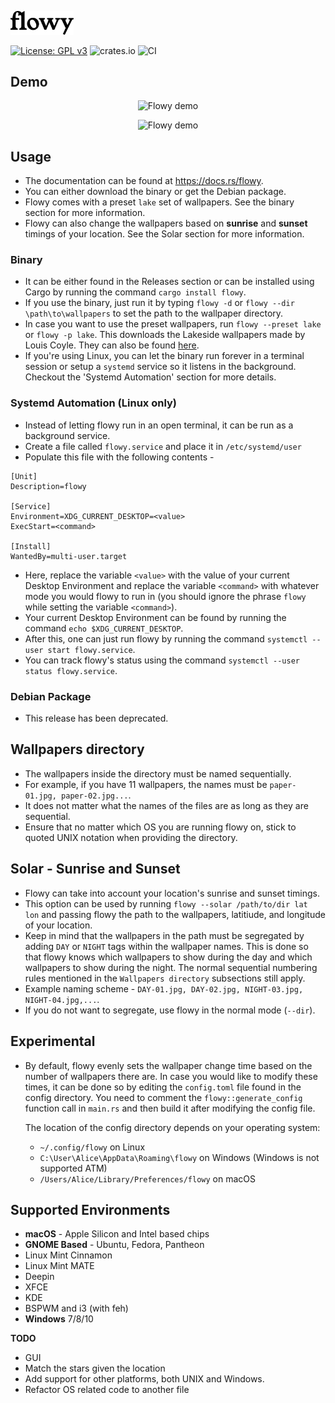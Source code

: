 <img src="https://raw.githubusercontent.com/vineetred/nGram/vineetred-patch-1/isolated-monochrome-black.svg" width="20%"> </img>

[![License: GPL v3](https://img.shields.io/badge/License-GPLv3-blue.svg)](https://www.gnu.org/licenses/gpl-3.0) ![crates.io](https://img.shields.io/crates/v/flowy.svg) ![CI](https://github.com/vineetred/flowy/workflows/CI/badge.svg?branch=master)


## Demo
<p align="center">
  <img src="https://github.com/vineetred/flowy/blob/master/demo/demo2.gif?raw=true" alt="Flowy demo"/>
</p>

<p align="center">
  <img src="https://github.com/vineetred/flowy/blob/master/demo/demo.gif?raw=true" alt="Flowy demo"/>
</p>

## Usage
* The documentation can be found at https://docs.rs/flowy.
* You can either download the binary or get the Debian package.
* Flowy comes with a preset ```lake``` set of wallpapers. See the binary section for more information.
* Flowy can also change the wallpapers based on **sunrise** and **sunset** timings of your location. See the Solar section for more information.

### Binary
* It can be either found in the Releases section or can be installed using Cargo by running the command ```cargo install flowy```.
* If you use the binary, just run it by typing ```flowy -d``` or ```flowy --dir \path\to\wallpapers``` to set the path to the wallpaper directory.
* In case you want to use the preset wallpapers, run ```flowy --preset lake``` or ```flowy -p lake```. This downloads the Lakeside wallpapers made by Louis Coyle. They can also be found [here](https://bucket-more.s3.ap-south-1.amazonaws.com/uploads/lake.tar.gz).
* If you're using Linux, you can let the binary run forever in a terminal session or setup a ```systemd``` service so it listens in the background. Checkout the 'Systemd Automation' section for more details.

### Systemd Automation (Linux only)
* Instead of letting flowy run in an open terminal, it can be run as a background service.
* Create a file called ```flowy.service``` and place it in ```/etc/systemd/user```
* Populate this file with the following contents - 
```
[Unit]
Description=flowy

[Service]
Environment=XDG_CURRENT_DESKTOP=<value>
ExecStart=<command>

[Install]
WantedBy=multi-user.target
```
* Here, replace the variable ```<value>``` with the value of your current Desktop Environment and replace the variable ```<command>``` with whatever mode you would flowy to run in (you should ignore the phrase ```flowy``` while setting the variable ```<command>```).
* Your current Desktop Environment can be found by running the command ```echo $XDG_CURRENT_DESKTOP```.
* After this, one can just run flowy by running the command ```systemctl --user start flowy.service```.
* You can track flowy's status using the command ```systemctl --user status flowy.service```.

### Debian Package
* This release has been deprecated.
<!-- ### Debian package
* If you use the Debian package, then it will install flowy as a ```systemd``` service. During installation, flowy will ask you your directory.
* Once the installation is done, run the command ```systemctl --user start flowy.service``` to run the application.
* Once installation is done and you would still like to change the directory, go to the systemd service file found at ```/etc/systemd/user``` and change the directory in that file. -->

## Wallpapers directory
* The wallpapers inside the directory must be named sequentially.
* For example, if you have 11 wallpapers, the names must be ```paper-01.jpg, paper-02.jpg...```.
* It does not matter what the names of the files are as long as they are sequential.
* Ensure that no matter which OS you are running flowy on, stick to quoted UNIX notation when providing the directory.

## Solar - Sunrise and Sunset
* Flowy can take into account your location's sunrise and sunset timings.
* This option can be used by running ```flowy --solar /path/to/dir lat lon``` and passing flowy the path to the wallpapers, latitiude, and longitude of your location.
* Keep in mind that the wallpapers in the path must be segregated by adding ```DAY``` or ```NIGHT``` tags within the wallpaper names. This is done so that flowy knows which wallpapers to show during the day and which wallpapers to show during the night. The normal sequential numbering rules mentioned in the ```Wallpapers directory``` subsections still apply.
* Example naming scheme - ```DAY-01.jpg, DAY-02.jpg, NIGHT-03.jpg, NIGHT-04.jpg,...```.
* If you do not want to segregate, use flowy in the normal mode (```--dir```).
  
## Experimental
* By default, flowy evenly sets the wallpaper change time based on the number of wallpapers there are. In case you would like to modify these times, it can be done so by editing the ```config.toml``` file found in the config directory. You need to comment the ```flowy::generate_config``` function call in ```main.rs``` and then build it after modifying the config file.

  The location of the config directory depends on your operating system:
  * `~/.config/flowy` on Linux
  * `C:\User\Alice\AppData\Roaming\flowy` on Windows (Windows is not supported ATM)
  * `/Users/Alice/Library/Preferences/flowy` on macOS

## Supported Environments
* **macOS** - Apple Silicon and Intel based chips
* **GNOME Based** - Ubuntu, Fedora, Pantheon
* Linux Mint Cinnamon
* Linux Mint MATE
* Deepin
* XFCE
* KDE
* BSPWM and i3 (with feh)
* **Windows** 7/8/10

**TODO**
* GUI
* Match the stars given the location
* Add support for other platforms, both UNIX and Windows.
* Refactor OS related code to another file
